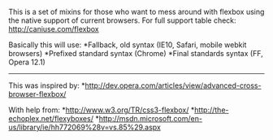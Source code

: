 This is a set of mixins for those who want to mess
around with flexbox using the native support of current
browsers. For full support table check: http://caniuse.com/flexbox

Basically this will use:
	*Fallback, old syntax (IE10, Safari, mobile webkit browsers)
	*Prefixed standard syntax (Chrome)
	*Final standards syntax (FF, Opera 12.1)

------------------------
This was inspired by: 
	*http://dev.opera.com/articles/view/advanced-cross-browser-flexbox/
	
With help from: 
	*http://www.w3.org/TR/css3-flexbox/
	*http://the-echoplex.net/flexyboxes/
	*http://msdn.microsoft.com/en-us/library/ie/hh772069%28v=vs.85%29.aspx